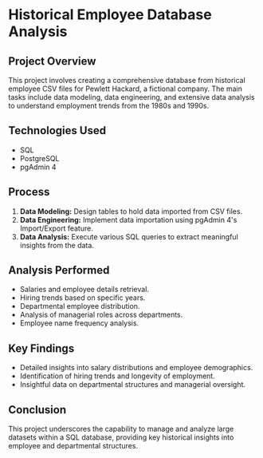 # Historical Employee Database Analysis

## Project Overview
This project involves creating a comprehensive database from historical employee CSV files for Pewlett Hackard, a fictional company. The main tasks include data modeling, data engineering, and extensive data analysis to understand employment trends from the 1980s and 1990s.

## Technologies Used
- SQL
- PostgreSQL
- pgAdmin 4

## Process
1. **Data Modeling:** Design tables to hold data imported from CSV files.
2. **Data Engineering:** Implement data importation using pgAdmin 4's Import/Export feature.
3. **Data Analysis:** Execute various SQL queries to extract meaningful insights from the data.

## Analysis Performed
- Salaries and employee details retrieval.
- Hiring trends based on specific years.
- Departmental employee distribution.
- Analysis of managerial roles across departments.
- Employee name frequency analysis.

## Key Findings
- Detailed insights into salary distributions and employee demographics.
- Identification of hiring trends and longevity of employment.
- Insightful data on departmental structures and managerial oversight.

## Conclusion
This project underscores the capability to manage and analyze large datasets within a SQL database, providing key historical insights into employee and departmental structures.

